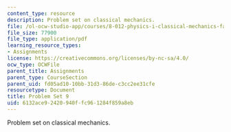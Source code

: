 ```yaml
---
content_type: resource
description: Problem set on classical mechanics.
file: /ol-ocw-studio-app/courses/8-012-physics-i-classical-mechanics-fall-2008/6132ace92420940ffc961284f859a8eb_ps9.pdf
file_size: 77900
file_type: application/pdf
learning_resource_types:
- Assignments
license: https://creativecommons.org/licenses/by-nc-sa/4.0/
ocw_type: OCWFile
parent_title: Assignments
parent_type: CourseSection
parent_uid: fd05ad10-10bb-31d3-86de-c3cc2ee31cfe
resourcetype: Document
title: Problem Set 9
uid: 6132ace9-2420-940f-fc96-1284f859a8eb
---
```

Problem set on classical mechanics.